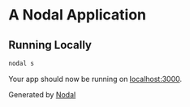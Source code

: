 # A Nodal Application

## Running Locally

```sh
nodal s
```

Your app should now be running on [localhost:3000](http://localhost:3000/).

Generated by [Nodal](http://nodaljs.com)
